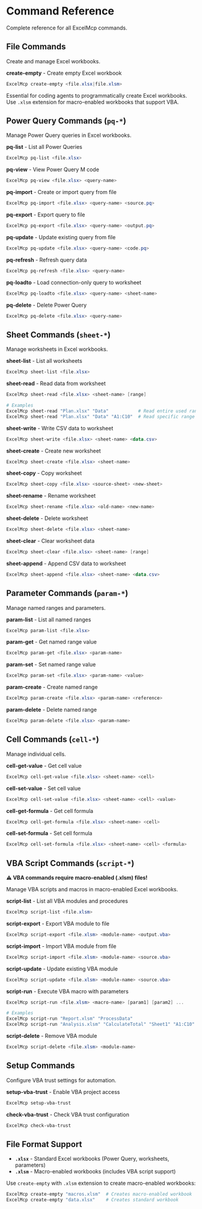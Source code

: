# Command Reference

Complete reference for all ExcelMcp commands.

## File Commands

Create and manage Excel workbooks.

**create-empty** - Create empty Excel workbook

```powershell
ExcelMcp create-empty <file.xlsx|file.xlsm>
```

Essential for coding agents to programmatically create Excel workbooks. Use `.xlsm` extension for macro-enabled workbooks that support VBA.

## Power Query Commands (`pq-*`)

Manage Power Query queries in Excel workbooks.

**pq-list** - List all Power Queries

```powershell
ExcelMcp pq-list <file.xlsx>
```

**pq-view** - View Power Query M code

```powershell
ExcelMcp pq-view <file.xlsx> <query-name>
```

**pq-import** - Create or import query from file

```powershell
ExcelMcp pq-import <file.xlsx> <query-name> <source.pq>
```

**pq-export** - Export query to file

```powershell
ExcelMcp pq-export <file.xlsx> <query-name> <output.pq>
```

**pq-update** - Update existing query from file

```powershell
ExcelMcp pq-update <file.xlsx> <query-name> <code.pq>
```

**pq-refresh** - Refresh query data

```powershell
ExcelMcp pq-refresh <file.xlsx> <query-name>
```

**pq-loadto** - Load connection-only query to worksheet

```powershell
ExcelMcp pq-loadto <file.xlsx> <query-name> <sheet-name>
```

**pq-delete** - Delete Power Query

```powershell
ExcelMcp pq-delete <file.xlsx> <query-name>
```

## Sheet Commands (`sheet-*`)

Manage worksheets in Excel workbooks.

**sheet-list** - List all worksheets

```powershell
ExcelMcp sheet-list <file.xlsx>
```

**sheet-read** - Read data from worksheet

```powershell
ExcelMcp sheet-read <file.xlsx> <sheet-name> [range]

# Examples
ExcelMcp sheet-read "Plan.xlsx" "Data"           # Read entire used range
ExcelMcp sheet-read "Plan.xlsx" "Data" "A1:C10"  # Read specific range
```

**sheet-write** - Write CSV data to worksheet

```powershell
ExcelMcp sheet-write <file.xlsx> <sheet-name> <data.csv>
```

**sheet-create** - Create new worksheet

```powershell
ExcelMcp sheet-create <file.xlsx> <sheet-name>
```

**sheet-copy** - Copy worksheet

```powershell
ExcelMcp sheet-copy <file.xlsx> <source-sheet> <new-sheet>
```

**sheet-rename** - Rename worksheet

```powershell
ExcelMcp sheet-rename <file.xlsx> <old-name> <new-name>
```

**sheet-delete** - Delete worksheet

```powershell
ExcelMcp sheet-delete <file.xlsx> <sheet-name>
```

**sheet-clear** - Clear worksheet data

```powershell
ExcelMcp sheet-clear <file.xlsx> <sheet-name> [range]
```

**sheet-append** - Append CSV data to worksheet

```powershell
ExcelMcp sheet-append <file.xlsx> <sheet-name> <data.csv>
```

## Parameter Commands (`param-*`)

Manage named ranges and parameters.

**param-list** - List all named ranges

```powershell
ExcelMcp param-list <file.xlsx>
```

**param-get** - Get named range value

```powershell
ExcelMcp param-get <file.xlsx> <param-name>
```

**param-set** - Set named range value

```powershell
ExcelMcp param-set <file.xlsx> <param-name> <value>
```

**param-create** - Create named range

```powershell
ExcelMcp param-create <file.xlsx> <param-name> <reference>
```

**param-delete** - Delete named range

```powershell
ExcelMcp param-delete <file.xlsx> <param-name>
```

## Cell Commands (`cell-*`)

Manage individual cells.

**cell-get-value** - Get cell value

```powershell
ExcelMcp cell-get-value <file.xlsx> <sheet-name> <cell>
```

**cell-set-value** - Set cell value

```powershell
ExcelMcp cell-set-value <file.xlsx> <sheet-name> <cell> <value>
```

**cell-get-formula** - Get cell formula

```powershell
ExcelMcp cell-get-formula <file.xlsx> <sheet-name> <cell>
```

**cell-set-formula** - Set cell formula

```powershell
ExcelMcp cell-set-formula <file.xlsx> <sheet-name> <cell> <formula>
```

## VBA Script Commands (`script-*`)

**⚠️ VBA commands require macro-enabled (.xlsm) files!**

Manage VBA scripts and macros in macro-enabled Excel workbooks.

**script-list** - List all VBA modules and procedures

```powershell
ExcelMcp script-list <file.xlsm>
```

**script-export** - Export VBA module to file

```powershell
ExcelMcp script-export <file.xlsm> <module-name> <output.vba>
```

**script-import** - Import VBA module from file

```powershell
ExcelMcp script-import <file.xlsm> <module-name> <source.vba>
```

**script-update** - Update existing VBA module

```powershell
ExcelMcp script-update <file.xlsm> <module-name> <source.vba>
```

**script-run** - Execute VBA macro with parameters

```powershell
ExcelMcp script-run <file.xlsm> <macro-name> [param1] [param2] ...

# Examples
ExcelMcp script-run "Report.xlsm" "ProcessData"
ExcelMcp script-run "Analysis.xlsm" "CalculateTotal" "Sheet1" "A1:C10"
```

**script-delete** - Remove VBA module

```powershell
ExcelMcp script-delete <file.xlsm> <module-name>
```

## Setup Commands

Configure VBA trust settings for automation.

**setup-vba-trust** - Enable VBA project access

```powershell
ExcelMcp setup-vba-trust
```

**check-vba-trust** - Check VBA trust configuration

```powershell
ExcelMcp check-vba-trust
```

## File Format Support

- **`.xlsx`** - Standard Excel workbooks (Power Query, worksheets, parameters)
- **`.xlsm`** - Macro-enabled workbooks (includes VBA script support)

Use `create-empty` with `.xlsm` extension to create macro-enabled workbooks:

```powershell
ExcelMcp create-empty "macros.xlsm"  # Creates macro-enabled workbook
ExcelMcp create-empty "data.xlsx"    # Creates standard workbook
```